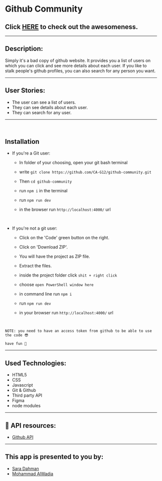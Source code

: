 # Github Community

## Click [HERE](https://github-api-express.herokuapp.com/) to check out the awesomeness.

---

## Description:

Simply it's a bad copy of github website. It provides you a list of users on which you can click and see more details about each user. If you like to stalk people's github profiles, you can also search for any person you want.

---

## User Stories:

- The user can see a list of users.
- They can see details about each user.
- They can search for any user.

---

<br/>

## Installation

- If you're a Git user:

  - In folder of your choosing, open your git bash terminal
  - write `git clone https://github.com/CA-G12/github-community.git`
  - Then `cd github-community`
  - run `npm i` in the terminal
  - run `npm run dev`
  - in the browser run `http://localhost:4000/` url

    </br>

- If you're not a git user:

  - Click on the 'Code' green button on the right.
  - Click on 'Download ZIP'.
  - You will have the project as ZIP file.
  - Extract the files.
  - inside the project folder click `shit + right click`
  - choose `open PowerShell window here`
  - in command line run `npm i`
  - run `npm run dev`
  - in your browser run `http://localhost:4000/` url

    </br>

`NOTE: you need to have an access token from github to be able to use the code 😎`

`have fun 🥳`

---

## Used Technologies:

- HTML5
- CSS
- Javascript
- Git & Github
- Third party API
- Figma
- node modules

---

## 📌 API resources:

- [Github API](https://docs.github.com/en/rest/guides/getting-started-with-the-rest-api)

---

## This app is presented to you by:

- [Sara Dahman](https://github.com/SaraDahman)
- [Mohammad AlWadia](https://github.com/mwadia)
